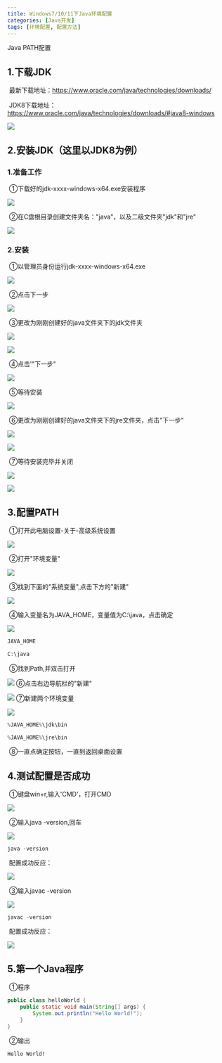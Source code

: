 ```yaml
---
title: Windows7/10/11下Java环境配置
categories: [Java开发]
tags: [环境配置, 配置方法]
---
```

Java PATH配置

<!--more-->

## 1.下载JDK

​	最新下载地址：https://www.oracle.com/java/technologies/downloads/

​	JDK8下载地址：https://www.oracle.com/java/technologies/downloads/#java8-windows

![](https://0dad3a1b.telegraph-image-5zs.pages.dev/file/273f7378c5fce617a0cd7.png)

## 2.安装JDK（这里以JDK8为例）

### 	1.准备工作

​		①下载好的jdk-xxxx-windows-x64.exe安装程序

![](https://0dad3a1b.telegraph-image-5zs.pages.dev/file/52f1a1796b4f0e472b097.png)

​		②在C盘根目录创建文件夹名："java"，以及二级文件夹"jdk"和"jre"

![](https://0dad3a1b.telegraph-image-5zs.pages.dev/file/d987f772b9371d3c0d1b6.png)

### 	2.安装

​		①以管理员身份运行jdk-xxxx-windows-x64.exe

![](https://0dad3a1b.telegraph-image-5zs.pages.dev/file/ec2d4c92095ab05293f43.png)

​		②点击下一步

![](https://0dad3a1b.telegraph-image-5zs.pages.dev/file/85709fff42b922c6c5312.png)

​		③更改为刚刚创建好的java文件夹下的jdk文件夹

![](https://0dad3a1b.telegraph-image-5zs.pages.dev/file/8c3406c0674f22d00d3e2.png)

![](https://0dad3a1b.telegraph-image-5zs.pages.dev/file/476e4304044d65dce0df7.png)

​		④点击'"下一步"

![](https://0dad3a1b.telegraph-image-5zs.pages.dev/file/603950f7e4782be644671.png)

​		⑤等待安装

![](https://0dad3a1b.telegraph-image-5zs.pages.dev/file/b1ac504121320d4f979d0.png)

​		⑥更改为刚刚创建好的java文件夹下的jre文件夹，点击"下一步"

![](https://0dad3a1b.telegraph-image-5zs.pages.dev/file/57b87451e11731e15b38d.png)

![](https://0dad3a1b.telegraph-image-5zs.pages.dev/file/2fc02875486a39900d812.png)

​		⑦等待安装完毕并关闭

![](https://0dad3a1b.telegraph-image-5zs.pages.dev/file/f3bc5e7e65948f2515888.png)

![](https://0dad3a1b.telegraph-image-5zs.pages.dev/file/77bfbe1868aa8f048da1c.png)

## 3.配置PATH

​		①打开此电脑设置-关于-高级系统设置

![](https://0dad3a1b.telegraph-image-5zs.pages.dev/file/850f6c06e5fc290afa0b4.png)

​		②打开"环境变量"

![](https://0dad3a1b.telegraph-image-5zs.pages.dev/file/d2792c2982013b0e994de.png)

​		③找到下面的"系统变量",点击下方的"新建"

![](https://0dad3a1b.telegraph-image-5zs.pages.dev/file/db6892b9ec3dd41f7c3c3.png)

​		④输入变量名为JAVA_HOME，变量值为C:\java，点击确定

![](https://0dad3a1b.telegraph-image-5zs.pages.dev/file/de3f5223620703ad58731.png)

```c
JAVA_HOME
```

```c
C:\java
```

​		⑤找到Path,并双击打开

![](https://0dad3a1b.telegraph-image-5zs.pages.dev/file/d6109223ffb6990967ada.png)			⑥点击右边导航栏的"新建"

![](https://0dad3a1b.telegraph-image-5zs.pages.dev/file/b705c1875cd36627ee418.png)			⑦新建两个环境变量

![](https://0dad3a1b.telegraph-image-5zs.pages.dev/file/5aaa446a77ae9ba666756.png)

```c
%JAVA_HOME%\jdk\bin
```

```c
%JAVA_HOME%\jre\bin
```

​		⑧一直点确定按钮，一直到返回桌面设置

## 4.测试配置是否成功

​		①键盘win+r,输入'CMD'，打开CMD

![](https://0dad3a1b.telegraph-image-5zs.pages.dev/file/fb6b7d9c8ce4d8b304dad.png)

​		②输入java -version,回车

![](https://0dad3a1b.telegraph-image-5zs.pages.dev/file/d0a2348a142beee9124f1.png)

```shell
java -version
```

​		配置成功反应：

![](https://0dad3a1b.telegraph-image-5zs.pages.dev/file/d4994383875d3bf182c6a.png)

​		③输入javac -version

![](https://0dad3a1b.telegraph-image-5zs.pages.dev/file/3605878cf6e59484fbbc5.png)

```shell
javac -version
```

​		配置成功反应：

![](https://0dad3a1b.telegraph-image-5zs.pages.dev/file/9ea096157a8a3bcadc0cf.png)

## 5.第一个Java程序

​		①程序

```java
public class helloWorld {
    public static void main(String[] args) {
        System.out.println("Hello World!");
    }
}
```

​		②输出

```shell
Hello World!
```
